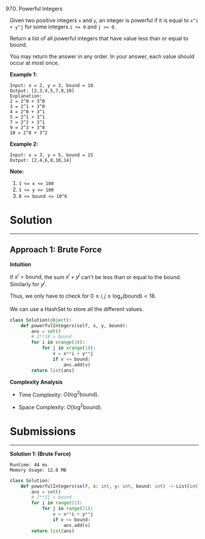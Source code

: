 970. Powerful Integers

Given two positive integers `x` and `y`, an integer is powerful if it is equal to `x^i + y^j` for some integers `i >= 0` and `j >= 0`.

Return a list of all powerful integers that have value less than or equal to bound.

You may return the answer in any order.  In your answer, each value should occur at most once.

 

**Example 1:**
```
Input: x = 2, y = 3, bound = 10
Output: [2,3,4,5,7,9,10]
Explanation: 
2 = 2^0 + 3^0
3 = 2^1 + 3^0
4 = 2^0 + 3^1
5 = 2^1 + 3^1
7 = 2^2 + 3^1
9 = 2^3 + 3^0
10 = 2^0 + 3^2
```

**Example 2:**
```
Input: x = 3, y = 5, bound = 15
Output: [2,4,6,8,10,14]
```

**Note:**

1. `1 <= x <= 100`
1. `1 <= y <= 100`
1. `0 <= bound <= 10^6`

# Solution
---
## Approach 1: Brute Force
**Intuition**

If $x^i > \text{bound}$, the sum $x^i + y^j$ can't be less than or equal to the bound. Similarly for $y^j$.

Thus, we only have to check for $0 \leq i, j \leq \log_x(\text{bound}) < 18$.

We can use a HashSet to store all the different values.

```python
class Solution(object): 
    def powerfulIntegers(self, x, y, bound):
        ans = set()
        # 2**18 > bound
        for i in xrange(18):
            for j in xrange(18):
                v = x**i + y**j
                if v <= bound:
                    ans.add(v)
        return list(ans)
```

**Complexity Analysis**

* Time Complexity: $O(\log^2{\text{bound}})$.

* Space Complexity: $O(\log^2{\text{bound}})$.

# Submissions
---
**Solution 1: (Brute Force)**
```
Runtime: 44 ms
Memory Usage: 12.8 MB
```
```python
class Solution:
    def powerfulIntegers(self, x: int, y: int, bound: int) -> List[int]:
        ans = set()
        # 2**21 > bound
        for i in range(21):
            for j in range(21):
                v = x**i + y**j
                if v <= bound:
                    ans.add(v)
        return list(ans)
```